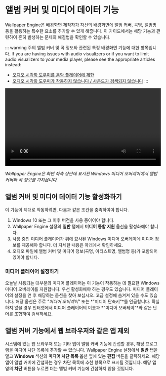 # 앨범 커버 및 미디어 데이터 기능

Wallpaper Engine은 배경화면 제작자가 자신의 배경화면에 앨범 커버, 곡명, 앨범명 등을 활용하는 특수한 요소를 추가할 수 있게 해줍니다. 이 가이드에서는 해당 기능과 관련하여 흔히 발생하는 문제의 해결법을 확인할 수 있습니다.

::: warning
주의
앨범 커버 및 곡 정보와 관련된 특정 배경화면 기능에 대한 항목입니다. If you are having issues with audio visualizers or if you want to limit audio visualizers to your media player, please see the appropriate articles instead:

* [오디오 시각화 도우미를 음악 플레이어에 제한](/audio/limittomusicplayer)
* [오디오 시각화 도우미가 작동하지 않습니다 / 사운드가 검색되지 않습니다](/audio/audiodetection)
:::

<video width="100%" controls autoplay loop>
  <source src="/videos/media_controls.mp4" type="video/mp4">
  브라우저가 비디오 태그를 지원하지 않습니다.
</video>

*Wallpaper Engine은 화면 좌측 상단에 표시된 Windows 미디어 오버레이에서 앨범 커버와 곡 정보를 가져옵니다.*

## 앨범 커버 및 미디어 데이터 기능 활성화하기

이 기능이 제대로 작동하려면, 다음과 같은 조건을 충족하여야 합니다.

1. Windows 10 또는 그 이후 버전을 사용 중이어야 합니다.
2. Wallpaper Engine 설정의 **일반** 탭에서 **미디어 통합 지원** 옵션을 활성화해야 합니다.
3. 사용 중인 미디어 플레이어가 위에 묘사된 Windows 미디어 오버레이에 미디어 정보를 제공해야 합니다. 더 자세한 내용은 아래에서 확인하세요.
4. 오디오 파일에 앨범 커버 및 미디어 정보(곡명, 아티스트명, 앨범명 등)가 포함되어 있어야 합니다.

### 미디어 플레이어 설정하기

오늘날 사용되는 대부분의 미디어 플레이어는 이 기능이 작동하는 데 필요한 Windows 미디어 오버레이를 지원합니다. 우선 활성화해야 하는 경우도 있습니다. 미디어 플레이어의 설정을 연 후 해당하는 옵션을 찾아 보십시오. 고급 설정에 숨겨져 있을 수도 있습니다. 해당 옵션은 주로 *"미디어 오버레이"* 또는 *"미디어 단축키"*를 언급합니다. 확실하지 않을 경우 인터넷에서 미디어 플레이어의 이름과 *"미디어 오버레이"*와 같은 단어를 조합하여 검색하세요.

## 앨범 커버 기능에서 웹 브라우저와 같은 앱 제외

시스템에 있는 웹 브라우저 또는 기타 앱이 앨범 커버 기능에 간섭할 경우, 해당 프로그램을 미디어 차단 목록에 추가할 수 있습니다. Wallpaper Engine 설정에서 **일반** 탭을 열고 **Windows** 섹션의 **미디어 차단 목록** 옵션 옆에 있는 **편집** 버튼을 클릭하세요. 해당 앱이 앨범 커버에 간섭하는 경우 차단 목록에 추천 항목으로 표시될 것입니다. 해당 앱 옆의 **차단** 버튼을 누르면 더는 앨범 커버 기능에 간섭하지 않을 것입니다.